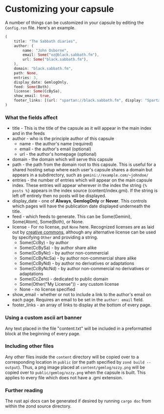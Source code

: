 # Customizing your capsule
A number of things can be customized in your capsule by editing the `Config.ron`
file. Here's an example.
```Rust
(
    title: "The Sabbath diaries",
    author: (
        name: "John Osborne",
        email: Some("oz@black.sabbath.fm"),
        url: Some("black.sabbath.fm"),
    ),
    domain: "black.sabbath.fm",
    path: None,
    entries: 3,
    display_date: GemlogOnly,
    feed: Some(Both),
    license: Some(CcBySa),
    show_email: true,
    footer_links: [(url: "spartan://black.sabbath.fm", display: "Spartan")],
)
```
### What the fields affect
* title - This is the title of the capsule as it will appear in the main index and
  in the feeds
* author - who is the principle author of this capsule
  * name - the author's name (required)
  * email - the author's email (optional)
  * url - the author's homepage (optional)
* domain - the domain which will serve this capsule
* path - the path from the domain root to this capsule. This is useful for a shared
  hosting setup where each user's capsule shares a domain but appears in a
  subdirectory, such as `gemini://example.com/~johndoe/`
* entries - the number of entries which will appear on the main capsule index. These
  entries will appear wherever in the index the string `{% posts %}` appears in
  the index source (content/index.gmi). If the string is left off entirely then
  no posts will be displayed.
* display_date - one of **Always**, **GemlogOnly** or **Never**. This controls
  which pages will have the publication date displayed underneath the title.
* feed - which feeds to generate. This can be Some(Gemini), Some(Atom), Some(Both),
  or None.
* license - For no license, put `None` here. Recognized licenses are as laid out
  by [creative commons](https://creativecommons.org/), although any alternative
  license can be used by specifying `Other` and providing a string.
  * Some(CcBy) - by author
  * Some(CcBySa) - by author share alike
  * Some(CcByNc) - by author non-commercial
  * Some(CcByNcSa) - by author non-commercial share alike
  * Some(CcByNd) - by author no derivatives or adaptations
  * Some(CcByNcNd) - by author non-commercial no derivatives or adaptations
  * Some(CcZero) - dedicated to public domain
  * Some(Other("My License")) - any custom license
  * None - no license specified
* show_email - whether or not to include a link to the author's email on each
  page. Requires an email to be set in the `author: email` field.
* footer_links - an array of links to display at the bottom of every page.

### Using a custom ascii art banner
Any text placed in the file "content.txt" will be included in a preformatted block
at the beginning of every page.

### Including other files
Any other files inside the `content` directory will be copied over to a corresponding
location in `public` (or the path specified by `zond build --output`). Thus, a png
image placed at `content/gemlog/ozzy.png` will be copied over to
`public/gemlog/ozzy.png` when the capsule is built. This applies to every file
which does not have a .gmi extension.

### Further reading
The rust api docs can be generated if desired by running `cargo doc` from within
the zond source directory.
